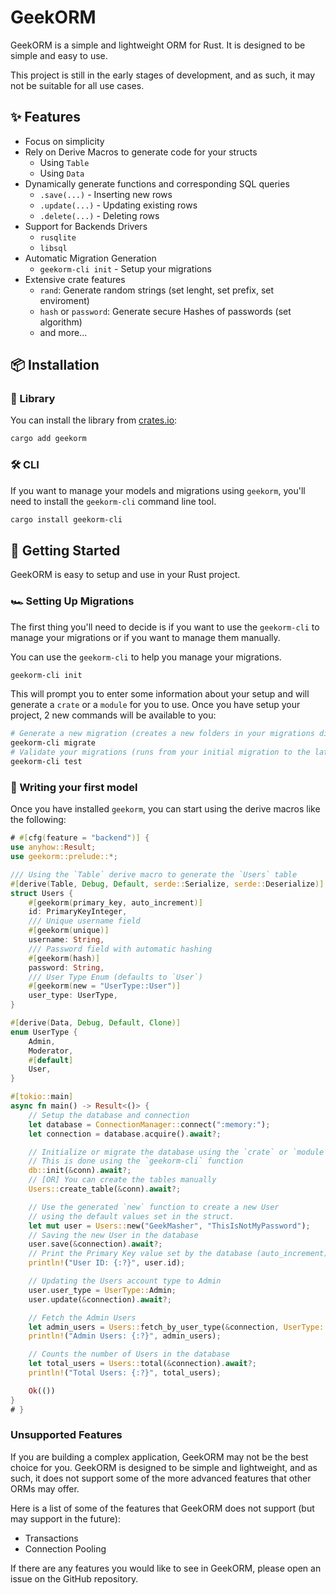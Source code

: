 # GeekORM

GeekORM is a simple and lightweight ORM for Rust. It is designed to be simple and easy to use.

This project is still in the early stages of development, and as such, it may not be suitable for all use cases.

## ✨ Features

- Focus on simplicity
- Rely on Derive Macros to generate code for your structs
  - Using `Table`
  - Using `Data`
- Dynamically generate functions and corresponding SQL queries
  - `.save(...)` - Inserting new rows
  - `.update(...)` - Updating existing rows
  - `.delete(...)` - Deleting rows
- Support for Backends Drivers
  - `rusqlite`
  - `libsql`
- Automatic Migration Generation
  - `geekorm-cli init` - Setup your migrations
- Extensive crate features
  - `rand`: Generate random strings (set lenght, set prefix, set enviroment)
  - `hash` or `password`: Generate secure Hashes of passwords (set algorithm)
  - and more...

## 📦 Installation

### 🦀 Library

You can install the library from [crates.io][crates]:

```bash
cargo add geekorm
```

### 🛠️ CLI

If you want to manage your models and migrations using `geekorm`, you'll need to install the `geekorm-cli` command line tool.

```bash
cargo install geekorm-cli
```

## 🏃 Getting Started

GeekORM is easy to setup and use in your Rust project.

### 🏎️ Setting Up Migrations

The first thing you'll need to decide is if you want to use the `geekorm-cli` to manage your migrations or if you want to manage them manually.

You can use the `geekorm-cli` to help you manage your migrations.

```bash
geekorm-cli init
```

This will prompt you to enter some information about your setup and will generate a `crate` or a `module` for you to use.
Once you have setup your project, 2 new commands will be available to you:

```bash
# Generate a new migration (creates a new folders in your migrations directory)
geekorm-cli migrate 
# Validate your migrations (runs from your initial migration to the latest)
geekorm-cli test
```

### 🚀 Writing your first model

Once you have installed `geekorm`, you can start using the derive macros like the following:

```rust
# #[cfg(feature = "backend")] {
use anyhow::Result;
use geekorm::prelude::*;

/// Using the `Table` derive macro to generate the `Users` table
#[derive(Table, Debug, Default, serde::Serialize, serde::Deserialize)]
struct Users {
    #[geekorm(primary_key, auto_increment)]
    id: PrimaryKeyInteger,
    /// Unique username field
    #[geekorm(unique)]
    username: String,
    /// Password field with automatic hashing
    #[geekorm(hash)]
    password: String,
    /// User Type Enum (defaults to `User`)
    #[geekorm(new = "UserType::User")]
    user_type: UserType,
}

#[derive(Data, Debug, Default, Clone)]
enum UserType {
    Admin,
    Moderator,
    #[default]
    User,
}

#[tokio::main]
async fn main() -> Result<()> {
    // Setup the database and connection
    let database = ConnectionManager::connect(":memory:");
    let connection = database.acquire().await?;

    // Initialize or migrate the database using the `crate` or `module`.
    // This is done using the `geekorm-cli` function
    db::init(&conn).await?;
    // [OR] You can create the tables manually
    Users::create_table(&conn).await?;

    // Use the generated `new` function to create a new User
    // using the default values set in the struct.
    let mut user = Users::new("GeekMasher", "ThisIsNotMyPassword");
    // Saving the new User in the database
    user.save(&connection).await?;
    // Print the Primary Key value set by the database (auto_increment)
    println!("User ID: {:?}", user.id);

    // Updating the Users account type to Admin
    user.user_type = UserType::Admin;
    user.update(&connection).await?;

    // Fetch the Admin Users
    let admin_users = Users::fetch_by_user_type(&connection, UserType::Admin).await?;
    println!("Admin Users: {:?}", admin_users);

    // Counts the number of Users in the database
    let total_users = Users::total(&connection).await?;
    println!("Total Users: {:?}", total_users);

    Ok(())
}
# }
```

### Unsupported Features

 If you are building a complex application, GeekORM may not be the best choice for you.
 GeekORM is designed to be simple and lightweight, and as such, it does not support some of the more advanced features that other ORMs may offer.

 Here is a list of some of the features that GeekORM does not support (but may support in the future):

- Transactions
- Connection Pooling

 If there are any features you would like to see in GeekORM, please open an issue on the GitHub repository.

<!-- Resources -->
[crates]: https://crates.io
[crates-io]: https://crates.io/crates/geekorm
